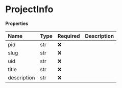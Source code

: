 # ProjectInfo

**Properties**

| Name        | Type | Required | Description |
| :---------- | :--- | :------- | :---------- |
| pid         | str  | ❌       |             |
| slug        | str  | ❌       |             |
| uid         | str  | ❌       |             |
| title       | str  | ❌       |             |
| description | str  | ❌       |             |

<!-- This file was generated by liblab | https://liblab.com/ -->
